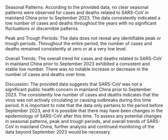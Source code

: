 Seasonal Patterns: According to the provided data, no clear seasonal patterns were observed for cases and deaths related to SARS-CoV in mainland China prior to September 2023. The data consistently indicated a low number of cases and deaths throughout the years with no significant fluctuations or discernible patterns.

Peak and Trough Periods: The data does not reveal any identifiable peak or trough periods. Throughout the entire period, the number of cases and deaths remained consistently at zero or at a very low level.

Overall Trends: The overall trend for cases and deaths related to SARS-CoV in mainland China prior to September 2023 exhibited a consistent and stable low number. There was no notable increase or decrease in the number of cases and deaths over time.

Discussion: The provided data suggests that SARS-CoV was not a significant public health concern in mainland China prior to September 2023. The consistently low number of cases and deaths indicates that the virus was not actively circulating or causing outbreaks during this time period. It is important to note that the data only pertains to the period before September 2023, and it is possible that there may have been changes in the epidemiology of SARS-CoV after this time. To assess any potential changes in seasonal patterns, peak and trough periods, and overall trends of SARS-CoV in mainland China, further analysis and continued monitoring of the data beyond September 2023 would be necessary.